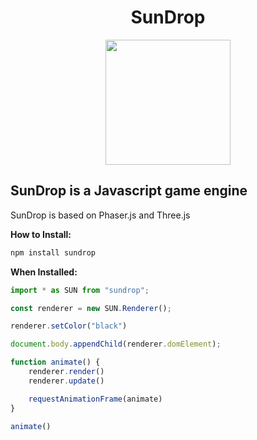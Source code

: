 <h1 align="center">SunDrop</h1><p align="center"><img style="width:200px;height:200px" src="https://github.com/GappleCider/SunDrop/blob/main/Logo.PNG"></p>

## SunDrop is a Javascript game engine

SunDrop is based on Phaser.js and Three.js 

**How to Install:**

```bash
npm install sundrop
```  

**When Installed:**

```javascript
import * as SUN from "sundrop";

const renderer = new SUN.Renderer();

renderer.setColor("black")

document.body.appendChild(renderer.domElement);

function animate() {
    renderer.render()
    renderer.update()

    requestAnimationFrame(animate)
}

animate()
```

